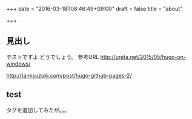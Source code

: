 +++
date = "2016-03-18T08:46:49+09:00"
draft = false
title = "about"

+++

## 見出し

テストですよ
どうでしょう。
参考URL
http://ureta.net/2015/05/hugo-on-windows/

http://tanksuzuki.com/post/hugo-github-pages-2/

## test

タグを追加してみたが。。。

<div id="container" style="width:100%; height:400px;"></div>
